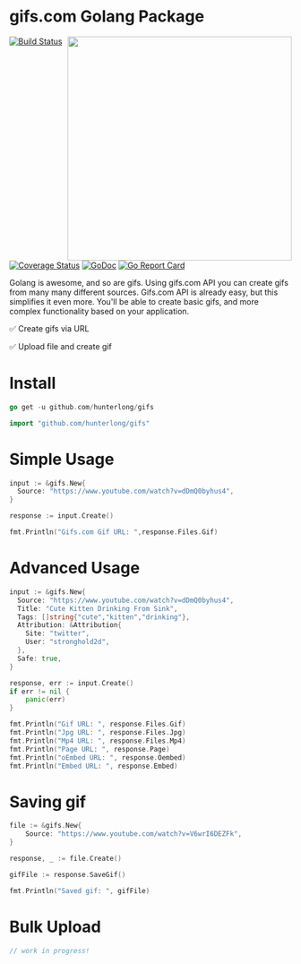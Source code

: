 # gifs.com Golang Package

<img width="400" align="right" src="https://j.gifs.com/r0G8wW.gif">

[![Build Status](https://travis-ci.org/hunterlong/gifs.svg?branch=master)](https://travis-ci.org/hunterlong/gifs) [![Coverage Status](https://coveralls.io/repos/github/hunterlong/gifs/badge.svg?branch=master)](https://coveralls.io/github/hunterlong/gifs?branch=master) [![GoDoc](https://godoc.org/github.com/hunterlong/gifs?status.svg)](https://godoc.org/github.com/hunterlong/gifs) [![Go Report Card](https://goreportcard.com/badge/github.com/hunterlong/gifs)](https://goreportcard.com/report/github.com/hunterlong/gifs)

Golang is awesome, and so are gifs. Using gifs.com API you can create gifs from many many different sources.
Gifs.com API is already easy, but this simplifies it even more. You'll be able to create basic gifs, and more complex functionality based on your application.

:white_check_mark: Create gifs via URL

:white_check_mark: Upload file and create gif

<p></p>

# Install
```go
go get -u github.com/hunterlong/gifs
```

```go
import "github.com/hunterlong/gifs"
```

# Simple Usage
```go
input := &gifs.New{
  Source: "https://www.youtube.com/watch?v=dDmQ0byhus4",
}

response := input.Create()

fmt.Println("Gifs.com Gif URL: ",response.Files.Gif)
```

# Advanced Usage
```go
input := &gifs.New{
  Source: "https://www.youtube.com/watch?v=dDmQ0byhus4",
  Title: "Cute Kitten Drinking From Sink",
  Tags: []string{"cute","kitten","drinking"},
  Attribution: &Attribution{
    Site: "twitter",
    User: "stronghold2d",
  },
  Safe: true,
}

response, err := input.Create()
if err != nil {
    panic(err)
}

fmt.Println("Gif URL: ", response.Files.Gif)
fmt.Println("Jpg URL: ", response.Files.Jpg)
fmt.Println("Mp4 URL: ", response.Files.Mp4)
fmt.Println("Page URL: ", response.Page)
fmt.Println("oEmbed URL: ", response.Oembed)
fmt.Println("Embed URL: ", response.Embed)
```

# Saving gif
```go
file := &gifs.New{
    Source: "https://www.youtube.com/watch?v=V6wrI6DEZFk",
}

response, _ := file.Create()

gifFile := response.SaveGif()

fmt.Println("Saved gif: ", gifFile)

```

# Bulk Upload
```go
// work in progress!
```